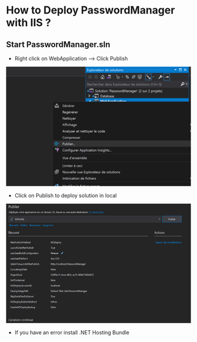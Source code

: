 # How to Deploy PasswordManager with IIS ?

## Start PasswordManager.sln

- Right click on WebApplication --> Click Publish
<img src="screenshots/Publish.png" height="325">

- Click on Publish to deploy solution in local
<img src="screenshots/Deploy Solution.png" height="325">



* If you have an error install .NET Hosting Bundle
